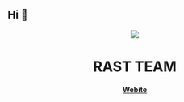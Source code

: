 ## Hi 🙌

<center><img src="https://avatars.githubusercontent.com/u/105214374?s=200&v=4"></img></center>
<center><h1>RAST TEAM</h1></center>
<center><h4><a href="https://rast.cloudns.ph/">Webite</a></h4></center>
